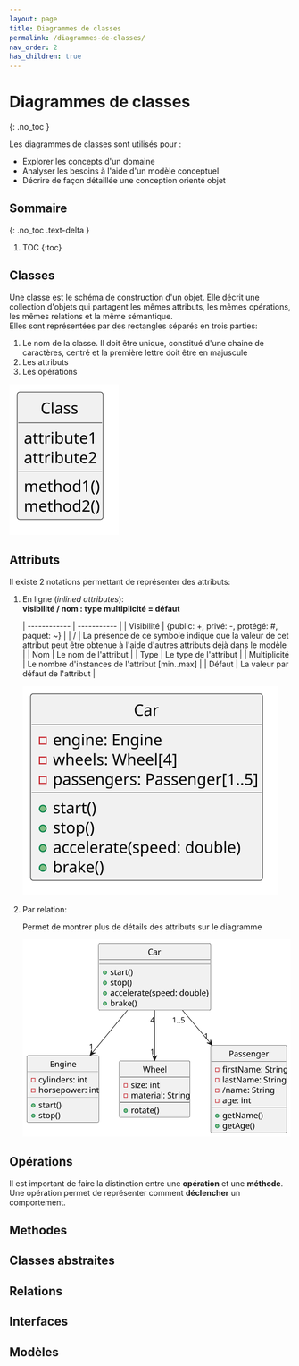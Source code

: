```yaml
---
layout: page
title: Diagrammes de classes
permalink: /diagrammes-de-classes/
nav_order: 2
has_children: true
---
```




# Diagrammes de classes
{: .no_toc }

Les diagrammes de classes sont utilisés pour :
-   Explorer les concepts d'un domaine
-   Analyser les besoins à l'aide d'un modèle conceptuel 
-   Décrire de façon détaillée une conception orienté objet


## Sommaire
{: .no_toc .text-delta }

1. TOC
{:toc}

## Classes
Une classe est le schéma de construction d'un objet. Elle décrit une collection d'objets qui
partagent les mêmes attributs, les mêmes opérations, les mêmes relations et la même sémantique.  
Elles sont représentées par des rectangles séparés en trois parties:  

1. Le nom de la classe. Il doit être unique, constitué d'une chaine de caractères, centré et la première lettre doit être en majuscule
2. Les attributs
3. Les opérations

![](/out/classexample/classexample.svg)

## Attributs
Il existe 2 notations permettant de représenter des attributs:  

1. En ligne (*inlined attributes*):  
    **visibilité / nom : type multiplicité = défaut**

    | ------------ | ----------- |
    | Visibilité   | {public: +, privé: -, protégé: #, paquet: ~} |
    | /            | La présence de ce symbole indique que la valeur de cet attribut peut être obtenue à l'aide d'autres attributs déjà dans le modèle                           |
    | Nom          | Le nom de l'attribut                          |
    | Type         | Le type de l'attribut                         |
    | Multiplicité | Le nombre d'instances de l'attribut [min..max]            |
    | Défaut       | La valeur par défaut de l'attribut            |

    ![](/out/attributesInlineExample\attributesInlineExample.svg)

2. Par relation:

    Permet de montrer plus de détails des attributs sur le diagramme  
    
    ![](/out/attributeRelationExample\attributeRelationExample.svg)  

## Opérations

Il est important de faire la distinction entre une **opération** et une **méthode**. Une opération permet de représenter comment **déclencher** un comportement. 

## Methodes

## Classes abstraites

## Relations

## Interfaces

## Modèles
